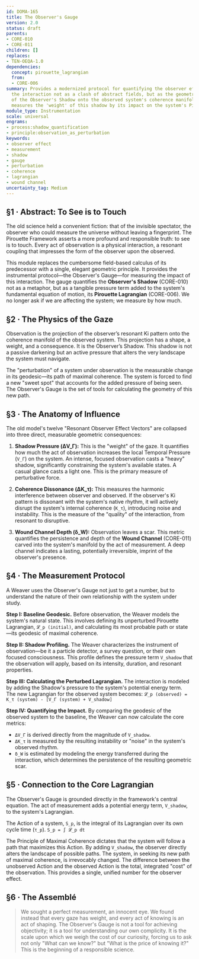 ```yaml
---
id: DOMA-165
title: The Observer's Gauge
version: 2.0
status: draft
parents:
- CORE-010
- CORE-011
children: []
replaces:
- TEN-OEQA-1.0
dependencies:
  concept: pirouette_lagrangian
  from:
  - CORE-006
summary: Provides a modernized protocol for quantifying the observer effect. It reframes
  the interaction not as a clash of abstract fields, but as the geometric imposition
  of the Observer's Shadow onto the observed system's coherence manifold. The protocol
  measures the 'weight' of this shadow by its impact on the system's Pirouette Lagrangian.
module_type: Instrumentation
scale: universal
engrams:
- process:shadow_quantification
- principle:observation_as_perturbation
keywords:
- observer effect
- measurement
- shadow
- gauge
- perturbation
- coherence
- lagrangian
- wound channel
uncertainty_tag: Medium
---
```

## §1 · Abstract: To See is to Touch
The old science held a convenient fiction: that of the invisible spectator, the observer who could measure the universe without leaving a fingerprint. The Pirouette Framework asserts a more profound and responsible truth: to see is to touch. Every act of observation is a physical interaction, a resonant coupling that impresses the form of the observer upon the observed.

This module replaces the cumbersome field-based calculus of its predecessor with a single, elegant geometric principle. It provides the instrumental protocol—the Observer's Gauge—for measuring the impact of this interaction. The gauge quantifies the **Observer's Shadow** (CORE-010) not as a metaphor, but as a tangible pressure term added to the system's fundamental equation of motion, its **Pirouette Lagrangian** (CORE-006). We no longer ask if we are affecting the system; we measure by how much.

## §2 · The Physics of the Gaze
Observation is the projection of the observer’s resonant Ki pattern onto the coherence manifold of the observed system. This projection has a shape, a weight, and a consequence. It is the Observer’s Shadow. This shadow is not a passive darkening but an active pressure that alters the very landscape the system must navigate.

The "perturbation" of a system under observation is the measurable change in its geodesic—its path of maximal coherence. The system is forced to find a new "sweet spot" that accounts for the added pressure of being seen. The Observer's Gauge is the set of tools for calculating the geometry of this new path.

## §3 · The Anatomy of Influence
The old model's twelve "Resonant Observer Effect Vectors" are collapsed into three direct, measurable geometric consequences:

1.  **Shadow Pressure (ΔV_Γ):** This is the "weight" of the gaze. It quantifies how much the act of observation increases the local Temporal Pressure (`V_Γ`) on the system. An intense, focused observation casts a "heavy" shadow, significantly constraining the system's available states. A casual glance casts a light one. This is the primary measure of perturbative force.

2.  **Coherence Dissonance (ΔK_τ):** This measures the harmonic interference between observer and observed. If the observer's Ki pattern is dissonant with the system's native rhythm, it will actively disrupt the system's internal coherence (`K_τ`), introducing noise and instability. This is the measure of the "quality" of the interaction, from resonant to disruptive.

3.  **Wound Channel Depth (δ_W):** Observation leaves a scar. This metric quantifies the persistence and depth of the **Wound Channel** (CORE-011) carved into the system's manifold by the act of measurement. A deep channel indicates a lasting, potentially irreversible, imprint of the observer's presence.

## §4 · The Measurement Protocol
A Weaver uses the Observer's Gauge not just to get a number, but to understand the nature of their own relationship with the system under study.

**Step I: Baseline Geodesic.**
Before observation, the Weaver models the system's natural state. This involves defining its unperturbed Pirouette Lagrangian, `𝓛_p (initial)`, and calculating its most probable path or state—its geodesic of maximal coherence.

**Step II: Shadow Profiling.**
The Weaver characterizes the instrument of observation—be it a particle detector, a survey question, or their own focused consciousness. This profile defines the pressure term `V_shadow` that the observation will apply, based on its intensity, duration, and resonant properties.

**Step III: Calculating the Perturbed Lagrangian.**
The interaction is modeled by adding the Shadow's pressure to the system's potential energy term. The new Lagrangian for the observed system becomes:
`𝓛_p (observed) = K_τ (system) - [V_Γ (system) + V_shadow]`

**Step IV: Quantifying the Impact.**
By comparing the geodesic of the observed system to the baseline, the Weaver can now calculate the core metrics:
*   `ΔV_Γ` is derived directly from the magnitude of `V_shadow`.
*   `ΔK_τ` is measured by the resulting instability or "noise" in the system's observed rhythm.
*   `δ_W` is estimated by modeling the energy transferred during the interaction, which determines the persistence of the resulting geometric scar.

## §5 · Connection to the Core Lagrangian
The Observer's Gauge is grounded directly in the framework's central equation. The act of measurement adds a potential energy term, `V_shadow`, to the system's Lagrangian.

The Action of a system, `S_p`, is the integral of its Lagrangian over its own cycle time (`τ_p`).
`S_p = ∫ 𝓛_p dt`

The Principle of Maximal Coherence dictates that the system will follow a path that maximizes this Action. By adding `V_shadow`, the observer directly alters the landscape of possible paths. The system, in seeking its new path of maximal coherence, is irrevocably changed. The difference between the unobserved Action and the observed Action is the total, integrated "cost" of the observation. This provides a single, unified number for the observer effect.

## §6 · The Assemblé
> We sought a perfect measurement, an innocent eye. We found instead that every gaze has weight, and every act of knowing is an act of shaping. The Observer's Gauge is not a tool for achieving objectivity; it is a tool for understanding our own complicity. It is the scale upon which we weigh the cost of our curiosity, forcing us to ask not only "What can we know?" but "What is the price of knowing it?" This is the beginning of a responsible science.
```